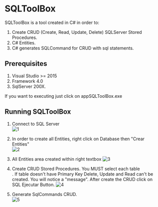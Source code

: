 # SQLToolBox

SQLToolBox is a tool created in C# in order to:

1. Create CRUD (Create, Read, Update, Delete) SQLServer Stored Procedures. 
2. C# Entities.  
3. C# generates SQLCommand for CRUD with sql statements.

## Prerequisites
1. Visual Studio >= 2015
2. Framework 4.0
3. SqlServer 200X.

If you want to executing just click on appSQLToolBox.exe


## Running SQLToolBox

1. Connect to SQL Server<BR>
![1](https://user-images.githubusercontent.com/43474323/64068442-5da48580-cbf5-11e9-86fa-afcc998273f2.JPG)

2. In order to create all Entities, right click on Database then "Crear Entities" <BR>
![2](https://user-images.githubusercontent.com/43474323/64068545-c50f0500-cbf6-11e9-939b-77c5f7e1e728.JPG)

3. All Entities area created within right textbox 
![3](https://user-images.githubusercontent.com/43474323/64068552-dce68900-cbf6-11e9-9cc3-e389970a1f16.JPG)

4. Create CRUD Stored Procedures. You MUST select each table<BR>. If table doesn't have Primary Key Delete, Update and Read can't be created. You will notice a "message". After create the CRUD click on SQL Ejecutar Button.
![4](https://user-images.githubusercontent.com/43474323/64068555-ee2f9580-cbf6-11e9-8f94-ae1e5790a70d.JPG)

5. Generate SqlCommands CRUD.<BR> 
![5](https://user-images.githubusercontent.com/43474323/64068560-03a4bf80-cbf7-11e9-97f1-e5605d97e1e5.JPG )
